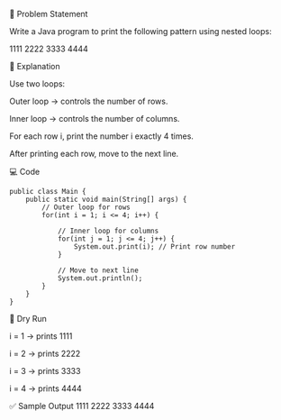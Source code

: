 📌 Problem Statement

Write a Java program to print the following pattern using nested loops:

1111
2222
3333
4444

📝 Explanation

Use two loops:

Outer loop → controls the number of rows.

Inner loop → controls the number of columns.

For each row i, print the number i exactly 4 times.

After printing each row, move to the next line.

💻 Code
```
public class Main {
    public static void main(String[] args) {
        // Outer loop for rows
        for(int i = 1; i <= 4; i++) {
            
            // Inner loop for columns
            for(int j = 1; j <= 4; j++) {
                System.out.print(i); // Print row number
            }
            
            // Move to next line
            System.out.println();
        }
    }
}
```

🔎 Dry Run

i = 1 → prints 1111

i = 2 → prints 2222

i = 3 → prints 3333

i = 4 → prints 4444

✅ Sample Output
1111
2222
3333
4444
